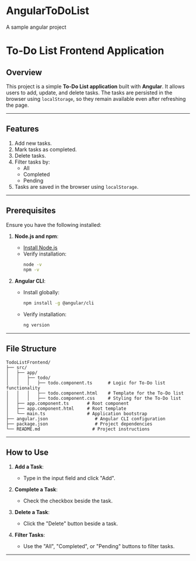 # AngularToDoList
A sample angular project
# To-Do List Frontend Application

## Overview
This project is a simple **To-Do List application** built with **Angular**. It allows users to add, update, and delete tasks. The tasks are persisted in the browser using `localStorage`, so they remain available even after refreshing the page.

---

## Features
1. Add new tasks.
2. Mark tasks as completed.
3. Delete tasks.
4. Filter tasks by:
   - All
   - Completed
   - Pending
5. Tasks are saved in the browser using `localStorage`.

---

## Prerequisites
Ensure you have the following installed:

1. **Node.js and npm**:
   - [Install Node.js](https://nodejs.org/)
   - Verify installation:
     ```bash
     node -v
     npm -v
     ```

2. **Angular CLI**:
   - Install globally:
     ```bash
     npm install -g @angular/cli
     ```
   - Verify installation:
     ```bash
     ng version
     ```

---

## File Structure

```
TodoListFrontend/
├── src/
│   ├── app/
│   │   ├── todo/
│   │   │   ├── todo.component.ts      # Logic for To-Do list functionality
│   │   │   ├── todo.component.html    # Template for the To-Do list
│   │   │   ├── todo.component.css     # Styling for the To-Do list
│   ├── app.component.ts       # Root component
│   ├── app.component.html     # Root template
│   └── main.ts                # Application bootstrap
├── angular.json                  # Angular CLI configuration
├── package.json                  # Project dependencies
└── README.md                    # Project instructions
```

---

## How to Use
1. **Add a Task**:
   - Type in the input field and click "Add".

2. **Complete a Task**:
   - Check the checkbox beside the task.

3. **Delete a Task**:
   - Click the "Delete" button beside a task.

4. **Filter Tasks**:
   - Use the "All", "Completed", or "Pending" buttons to filter tasks.

---
